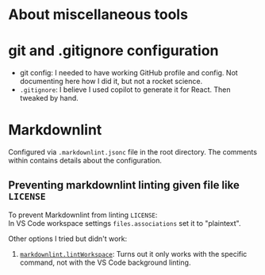 # About miscellaneous tools

# git and .gitignore configuration

- git config: I needed to have working GitHub profile and config. Not documenting here how I did it,
  but not a rocket science.
- `.gitignore`: I believe I used copilot to generate it for React. Then tweaked by hand.

# Markdownlint

Configured via `.markdownlint.jsonc` file in the root directory.
The comments within contains details about the configuration.

## Preventing markdownlint linting given file like `LICENSE`

To prevent Markdownlint from linting `LICENSE`:  
In VS Code workspace settings `files.associations` set it to "plaintext".

Other options I tried but didn't work:

1. [`markdownlint.lintWorkspace`][1]: Turns out it only works with the specific command,
   not with the VS Code background linting.

[1]: https://github.com/DavidAnson/vscode-markdownlint#markdownlintlintworkspaceglobs
